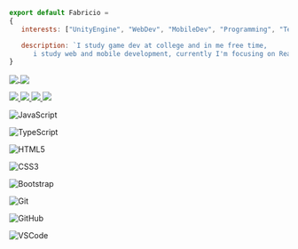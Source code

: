 ```js
export default Fabricio = 
{
   interests: ["UnityEngine", "WebDev", "MobileDev", "Programming", "Technology"],

   description: `I study game dev at college and in me free time, 
      i study web and mobile development, currently I'm focusing on React, React Native and TypeScript.`
}
```
<a href="https://github.com/anuraghazra/github-readme-stats">
  <img align="center" src="https://github-readme-stats.vercel.app/api?username=fabriciohod&show_icons=true&theme=tokyonight" />
</a>
<a href="https://github.com/anuraghazra/convoychat">
  <img align="center" src="https://github-readme-stats.vercel.app/api/top-langs/?username=fabriciohod&theme=tokyonight" />
</a>

<p>
   <a href="https://www.instagram.com/fabriciohod/?hl=pt-br">
     <img src="https://img.shields.io/badge/instagram-%23E4405F.svg?&style=for-the-badge&logo=instagram&logoColor=white" />
   </a>
   
   <a href="https://twitter.com/fabriciohod">
     <img src="https://img.shields.io/badge/twitter-%231DA1F2.svg?&style=for-the-badge&logo=twitter&logoColor=white" />
   </a>
   
   <a href="https://www.linkedin.com/in/fabricio-duarte-4bbb581a8/">
     <img src="https://img.shields.io/badge/linkedin-%230077B5.svg?&style=for-the-badge&logo=linkedin&logoColor=white" />
   </a>
   
   <a href="https://www.twitch.tv/fahod_br">
     <img src="https://img.shields.io/badge/twitch-%239146FF.svg?&style=for-the-badge&logo=twitch&logoColor=white" />
   </a>
</p>


![JavaScript](https://img.shields.io/badge/-JavaScript-black?style=flat-square&logo=javascript)

![TypeScript](https://img.shields.io/badge/-JavaScript-black?style=flat-square&logo=typescript)

![HTML5](https://img.shields.io/badge/-HTML5-E34F26?style=flat-square&logo=html5&logoColor=white)

![CSS3](https://img.shields.io/badge/-CSS3-1572B6?style=flat-square&logo=css3)

![Bootstrap](https://img.shields.io/badge/-Bootstrap-563D7C?style=flat-square&logo=bootstrap)

![Git](https://img.shields.io/badge/-Git-black?style=flat-square&logo=git)

![GitHub](https://img.shields.io/badge/-GitHub-181717?style=flat-square&logo=github)

![VSCode](https://img.shields.io/badge/-VSCode-007ACC?style=flat-square&logo=visual-studio-code&logoColor=white)

